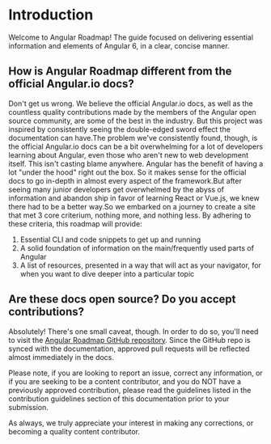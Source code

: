 # Introduction

Welcome to Angular Roadmap! The guide focused on delivering essential information and elements of Angular 6, in a clear, concise manner.

## How is Angular Roadmap different from the official Angular.io docs?

Don't get us wrong. We believe the official Angular.io docs, as well as the countless quality contributions made by the members of the Angular open source community, are some of the best in the industry. But this project was inspired by consistently seeing the double-edged sword effect the documentation can have.The problem we've consistently found, though, is the official Angular.io docs can be a bit overwhelming for a lot of developers learning about Angular, even those who aren't new to web development itself. This isn't casting blame anywhere. Angular has the benefit of having a lot "under the hood" right out the box. So it makes sense for the official docs to go in-depth in almost every aspect of the framework.But after seeing many junior developers get overwhelmed by the abyss of information and abandon ship in favor of learning React or Vue.js, we knew there had to be a better way.So we embarked on a journey to create a site that met 3 core criterium, nothing more, and nothing less. By adhering to these criteria, this roadmap will provide:

1. Essential CLI and code snippets to get up and running
2. A solid foundation of information on the main/frequently used parts of Angular
3. A list of resources, presented in a way that will act as your navigator, for when you want to dive deeper into a particular topic

## Are these docs open source? Do you accept contributions?

Absolutely! There's one small caveat, though. In order to do so, you'll need to visit the [Angular Roadmap GitHub repository](https://github.com/JoshAaronLevy/angular-roadmap/). Since the GitHub repo is synced with the documentation, approved pull requests will be reflected almost immediately in the docs.

Please note, if you are looking to report an issue, correct any information, or if you are seeking to be a content contributor, and you do NOT have a previously approved contribution, please read the guidelines listed in the contribution guidelines section of this documentation prior to your submission.

As always, we truly appreciate your interest in making any corrections, or becoming a quality content contributor.

